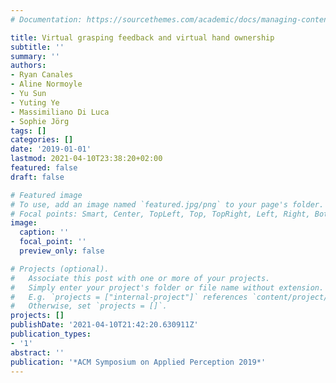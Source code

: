 ```yaml
---
# Documentation: https://sourcethemes.com/academic/docs/managing-content/

title: Virtual grasping feedback and virtual hand ownership
subtitle: ''
summary: ''
authors:
- Ryan Canales
- Aline Normoyle
- Yu Sun
- Yuting Ye
- Massimiliano Di Luca
- Sophie Jörg
tags: []
categories: []
date: '2019-01-01'
lastmod: 2021-04-10T23:38:20+02:00
featured: false
draft: false

# Featured image
# To use, add an image named `featured.jpg/png` to your page's folder.
# Focal points: Smart, Center, TopLeft, Top, TopRight, Left, Right, BottomLeft, Bottom, BottomRight.
image:
  caption: ''
  focal_point: ''
  preview_only: false

# Projects (optional).
#   Associate this post with one or more of your projects.
#   Simply enter your project's folder or file name without extension.
#   E.g. `projects = ["internal-project"]` references `content/project/deep-learning/index.md`.
#   Otherwise, set `projects = []`.
projects: []
publishDate: '2021-04-10T21:42:20.630911Z'
publication_types:
- '1'
abstract: ''
publication: '*ACM Symposium on Applied Perception 2019*'
---
```

